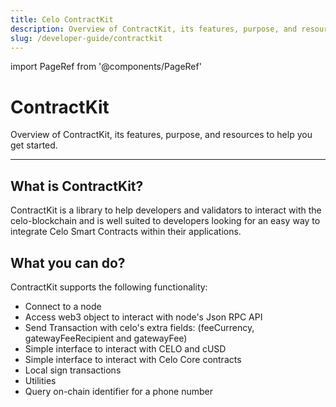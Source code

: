 ```yaml
---
title: Celo ContractKit
description: Overview of ContractKit, its features, purpose, and resources to help you get started.
slug: /developer-guide/contractkit
---
```

import PageRef from '@components/PageRef'

# ContractKit

Overview of ContractKit, its features, purpose, and resources to help you get started.

___

## What is ContractKit?

ContractKit is a library to help developers and validators to interact with the celo-blockchain and is well suited to developers looking for an easy way to integrate Celo Smart Contracts within their applications.

## What you can do?

ContractKit supports the following functionality:

- Connect to a node
- Access web3 object to interact with node's Json RPC API
- Send Transaction with celo's extra fields: (feeCurrency, gatewayFeeRecipient and gatewayFee)
- Simple interface to interact with CELO and cUSD
- Simple interface to interact with Celo Core contracts
- Local sign transactions
- Utilities
- Query on-chain identifier for a phone number

<PageRef url="/developer-guide/contractkit/setup" pageName="Setup"/>

<PageRef url="/developer-guide/contractkit/usage" pageName="Using the kit"/>
